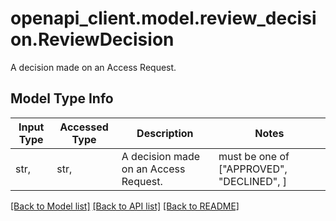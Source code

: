 # openapi_client.model.review_decision.ReviewDecision

A decision made on an Access Request.

## Model Type Info
Input Type | Accessed Type | Description | Notes
------------ | ------------- | ------------- | -------------
str,  | str,  | A decision made on an Access Request. | must be one of ["APPROVED", "DECLINED", ] 

[[Back to Model list]](../../README.md#documentation-for-models) [[Back to API list]](../../README.md#documentation-for-api-endpoints) [[Back to README]](../../README.md)

